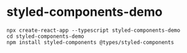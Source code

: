 # styled-components-demo

```
npx create-react-app --typescript styled-components-demo
cd styled-components-demo
npm install styled-components @types/styled-components
```

